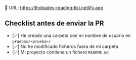 🔗 URL: https://jhobadev-reading-list.netlify.app

## Checklist antes de enviar la PR
- [✅] He creado una carpeta con mi nombre de usuario en `pruebas/<prueba>/`
- [✅] No he modificado ficheros fuera de mi carpeta
- [✅] Mi proyecto contiene un fichero `README.md`